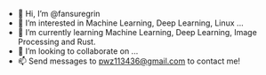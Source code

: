 - 👋 Hi, I’m @fansuregrin
- 👀 I’m interested in Machine Learning, Deep Learning, Linux ...
- 🌱 I’m currently learning Machine Learning, Deep Learning, Image Processing and Rust.
- 💞️ I’m looking to collaborate on ...
- 📫 Send messages to pwz113436@gmail.com to contact me!

<!---
fansuregrin/fansuregrin is a ✨ special ✨ repository because its `README.md` (this file) appears on your GitHub profile.
You can click the Preview link to take a look at your changes.
--->
